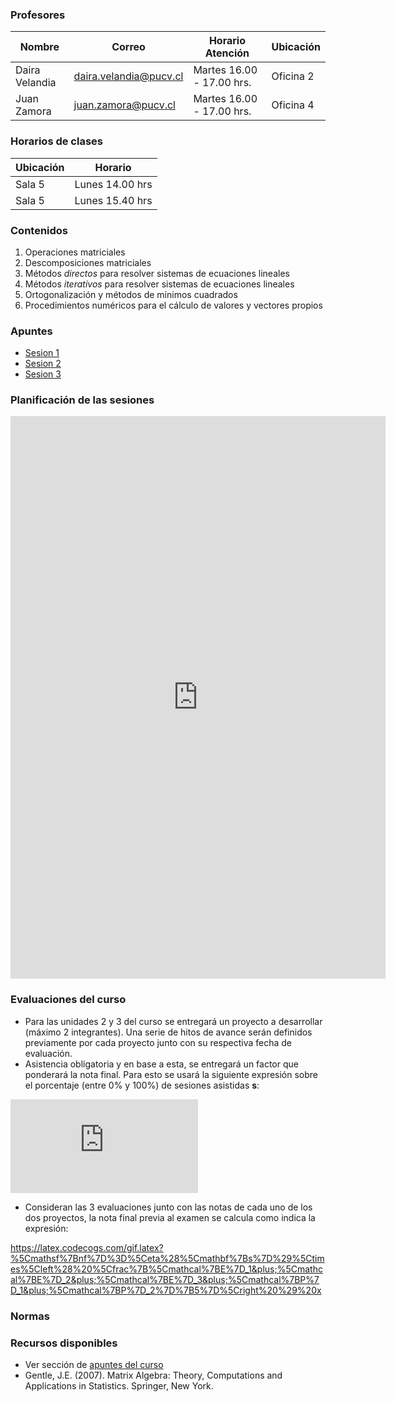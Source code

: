 ### Profesores

Nombre |  Correo |  Horario Atención | Ubicación 
-----|-----|-----|-----
Daira Velandia | daira.velandia@pucv.cl | Martes 16.00 - 17.00 hrs. | Oficina 2
Juan Zamora    | juan.zamora@pucv.cl | Martes 16.00 - 17.00 hrs. | Oficina 4

### Horarios de clases

Ubicación | Horario
-----|-----
Sala 5 | Lunes 14.00 hrs
Sala 5 | Lunes 15.40 hrs

### Contenidos

1. Operaciones matriciales
2. Descomposiciones matriciales
3. Métodos _directos_ para resolver sistemas de ecuaciones lineales
4. Métodos _iterativos_ para resolver sistemas de ecuaciones lineales
5. Ortogonalización y métodos de mínimos cuadrados
6. Procedimientos numéricos para el cálculo de valores y vectores propios

### Apuntes

* [Sesion 1](apuntes/ce2_01.pdf)
* [Sesion 2](apuntes/ce2_02.pdf)
* [Sesion 3](apuntes/ce2_03.pdf)


### Planificación de las sesiones

<iframe width="600" height="900" frameborder="0" src="https://docs.google.com/spreadsheets/d/e/2PACX-1vRijHUvOETJ3DsuaH5_6jo4bURRLPFnw6mMgmCY_gyGqqz2QhsQAFpRVk1MukjxonpGaUiaDrw7zotA/pubhtml?gid=0&amp;single=true&amp;widget=true&amp;headers=false"></iframe>


### Evaluaciones del curso

* Para las unidades 2 y 3 del curso se entregará un proyecto a desarrollar (máximo 2 integrantes). Una serie de hitos de avance serán definidos previamente por cada proyecto junto con su respectiva fecha de evaluación. 
* Asistencia obligatoria y en base a esta, se entregará un factor que ponderará la nota final. Para esto se usará la siguiente expresión sobre el porcentaje (entre 0% y 100%) de sesiones asistidas __s__:

![img2](https://latex.codecogs.com/gif.latex?%5Ceta%28s%29%3D8.333%5Ctimes%2010%5E%7B-6%7D%5Ccdot%28s-20%29%5Ccdot%28s%5E2-115%5Ccdot%20s&plus;4800%29)

* Consideran las 3 evaluaciones junto con las notas de cada uno de los dos proyectos, la nota final previa al examen se calcula como indica la expresión:

https://latex.codecogs.com/gif.latex?%5Cmathsf%7Bnf%7D%3D%5Ceta%28%5Cmathbf%7Bs%7D%29%5Ctimes%5Cleft%28%20%5Cfrac%7B%5Cmathcal%7BE%7D_1&plus;%5Cmathcal%7BE%7D_2&plus;%5Cmathcal%7BE%7D_3&plus;%5Cmathcal%7BP%7D_1&plus;%5Cmathcal%7BP%7D_2%7D%7B5%7D%5Cright%20%29%20x

### Normas



### Recursos disponibles

* Ver sección de [apuntes del curso](#apuntes)
* Gentle, J.E. (2007). Matrix Algebra: Theory, Computations and Applications in Statistics. Springer, New York.
